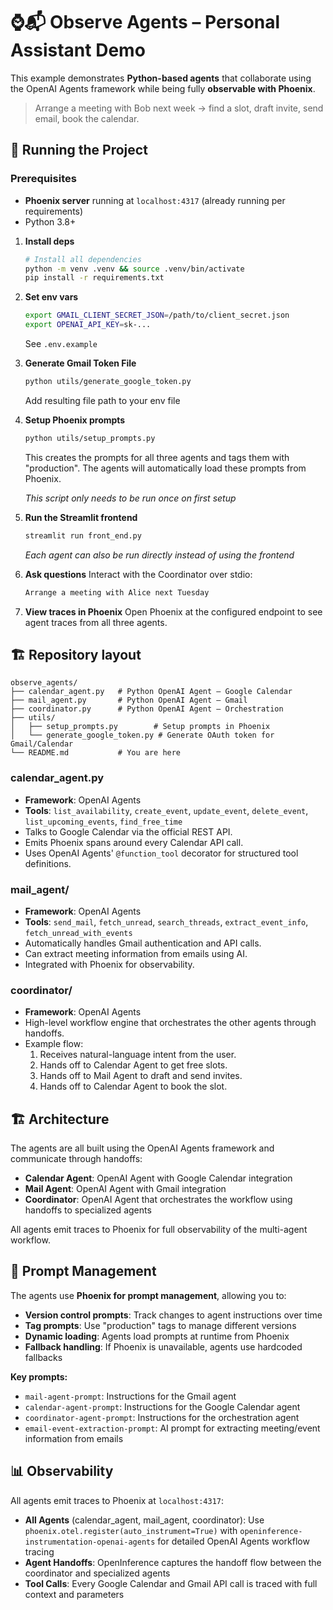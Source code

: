 # ⌚️📬 Observe Agents – Personal Assistant Demo

This example demonstrates **Python-based agents** that collaborate using the OpenAI Agents framework while being fully **observable with Phoenix**.

> Arrange a meeting with Bob next week → find a slot, draft invite, send email, book the calendar.

## 🔧  Running the Project

### Prerequisites
- **Phoenix server** running at `localhost:4317` (already running per requirements)
- Python 3.8+

1. **Install deps**
   ```bash
   # Install all dependencies
   python -m venv .venv && source .venv/bin/activate
   pip install -r requirements.txt
   ```

2. **Set env vars**
   ```bash
   export GMAIL_CLIENT_SECRET_JSON=/path/to/client_secret.json
   export OPENAI_API_KEY=sk-...
   ```
   See `.env.example`

3. **Generate Gmail Token File**
   ```bash
   python utils/generate_google_token.py
   ```
   Add resulting file path to your env file

4. **Setup Phoenix prompts**
   ```bash
   python utils/setup_prompts.py
   ```
   This creates the prompts for all three agents and tags them with "production". The agents will automatically load these prompts from Phoenix.

   *This script only needs to be run once on first setup*

5. **Run the Streamlit frontend**
   ```bash
   streamlit run front_end.py
   ```

   *Each agent can also be run directly instead of using the frontend*

6. **Ask questions**
   Interact with the Coordinator over stdio:
   ```bash
   Arrange a meeting with Alice next Tuesday
   ```

7. **View traces in Phoenix**
   Open Phoenix at the configured endpoint to see agent traces from all three agents.

## 🏗  Repository layout

```
observe_agents/
├── calendar_agent.py   # Python OpenAI Agent – Google Calendar
├── mail_agent.py       # Python OpenAI Agent – Gmail
├── coordinator.py      # Python OpenAI Agent – Orchestration
├── utils/
│   ├── setup_prompts.py        # Setup prompts in Phoenix
│   └── generate_google_token.py # Generate OAuth token for Gmail/Calendar
└── README.md           # You are here
```

### calendar_agent.py
* **Framework**: OpenAI Agents
* **Tools**: `list_availability`, `create_event`, `update_event`, `delete_event`, `list_upcoming_events`, `find_free_time`
* Talks to Google Calendar via the official REST API.
* Emits Phoenix spans around every Calendar API call.
* Uses OpenAI Agents' `@function_tool` decorator for structured tool definitions.

### mail_agent/
* **Framework**: OpenAI Agents
* **Tools**: `send_mail`, `fetch_unread`, `search_threads`, `extract_event_info`, `fetch_unread_with_events`
* Automatically handles Gmail authentication and API calls.
* Can extract meeting information from emails using AI.
* Integrated with Phoenix for observability.

### coordinator/
* **Framework**: OpenAI Agents
* High-level workflow engine that orchestrates the other agents through handoffs.
* Example flow:
  1. Receives natural-language intent from the user.
  2. Hands off to Calendar Agent to get free slots.
  3. Hands off to Mail Agent to draft and send invites.
  4. Hands off to Calendar Agent to book the slot.

## 🏗 Architecture

The agents are all built using the OpenAI Agents framework and communicate through handoffs:
- **Calendar Agent**: OpenAI Agent with Google Calendar integration
- **Mail Agent**: OpenAI Agent with Gmail integration  
- **Coordinator**: OpenAI Agent that orchestrates the workflow using handoffs to specialized agents

All agents emit traces to Phoenix for full observability of the multi-agent workflow.

## 🎯 Prompt Management

The agents use **Phoenix for prompt management**, allowing you to:
- **Version control prompts**: Track changes to agent instructions over time
- **Tag prompts**: Use "production" tags to manage different versions
- **Dynamic loading**: Agents load prompts at runtime from Phoenix
- **Fallback handling**: If Phoenix is unavailable, agents use hardcoded fallbacks

**Key prompts:**
- `mail-agent-prompt`: Instructions for the Gmail agent
- `calendar-agent-prompt`: Instructions for the Google Calendar agent  
- `coordinator-agent-prompt`: Instructions for the orchestration agent
- `email-event-extraction-prompt`: AI prompt for extracting meeting/event information from emails

## 📊 Observability

All agents emit traces to Phoenix at `localhost:4317`:

- **All Agents** (calendar_agent, mail_agent, coordinator): Use `phoenix.otel.register(auto_instrument=True)` with `openinference-instrumentation-openai-agents` for detailed OpenAI Agents workflow tracing
- **Agent Handoffs**: OpenInference captures the handoff flow between the coordinator and specialized agents
- **Tool Calls**: Every Google Calendar and Gmail API call is traced with full context and parameters